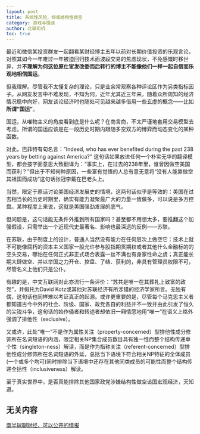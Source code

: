 ```yaml
---
layout: post
title: 系统性风险，抑或结构性做空
category: 游戏与怪谈
author: 北辕司机
toc: true
---
```


最近和微信某投资群友一起翻看某财经博主五年以前对长期价值投资的乐观言论，对照其如今一年难过一年被迫回归技术面波段交易的焦虑现状，不免感慨时移世异，并**不理解为何这位原仕宦发改委而后转行的博主不能像他们一样一起自信而乐观地相信国运**。

但我理解。尽管我不太懂复杂的理论，只是业余常观察各种评论区作为另类指标因子。从网友发言中不难发现，不知为何，近年尤其近三年来，随着众所周知的经济情况稳中向好，网友谈论经济时也随处可见越来越多借用一些玄虚的概念——比如**所谓“国运”**。

国运，从唯物主义的角度看到底是什么呢？在商言商，不太严谨地套用交易模型去考虑，所谓的国运应该是在一段历史时期内跟随多空双方的博弈而动态变化的某种函数。

对此，巴菲特有句名言："Indeed, who has ever benefited during the past 238 years by betting against America?" 这句话如果放进任何一个朴实无华的翻译模型，都会按字面意思大致翻译为：“事实上，在过去的238年里，谁曾因做空美国而获利？”但出于不知何种原因，一些富有觉悟的人总有意无意将“没有人能靠做空其祖国而成功”这句话张冠李戴在巴老头上。

​当然，限定于原话讨论美国经济发展史的情境，这两句话似乎是等效的：美国在过去相当长的历史时期里，确实有能力凝聚最广大的力量一致做多，可以说是多方控盘。某种程度上来说，这就是美国强劲发展的底气。

​但问题是，这句话能无条件外推到所有国家吗？甚至都不用想太多，要推翻这个加强假设，只需举出一个近现代史最著名、影响也最深远的反例——苏联。

在苏联，由于制度上的设计，普通人当然没有能力在任何层次上做空它：技术上就不可能像腐朽的资本主义国家一般允许参与股指期货期权或者其他什么金融标的的空头交易，哪怕在任何正式非正式场合表露一丝不满也有身家性命之虞；真正能长期大肆做空、并以举国之力开仓、控盘、了结、获利的，非具有管理员权限不可，尽管名义上他们只是公仆。

有趣的是，中文互联网对此亦流行一条评价：“苏共是唯一在其葬礼上致富的政党”，并假托为David Kotz或其他对苏联经济有所涉猎的经济学家所言。无独有偶，这句话也同样难以考证真正的起源。或许更重要的是，尽管每个马克思主义者都知道古今中外的社会、阶级、国家、政党各自的利益并不一致并由此引发了恒久的尖锐斗争，这句话的始作俑者和转述者却依旧一厢情愿地用“唯一”在语义上格外强调了排他性（exclusive）。

又或许，此处“唯一”不是作为属性关注（property-concerned）型排他性成分修饰所在名词短语的内涵，限定相关NP集合成员数目具有独一性而整个结构传递单个性（singleton-ness）解读，而是作为指称关注（referent-concerned）型排他性成分修饰所在名词短语的外延，总括当下语境下符合相关NP特征的全体成员(一个或多个均可)同时排除当下语境中还存在其他同类成员的可能性而整个结构传递全括性（inclusiveness）解读。

​至于真实世界中，是否真能排除其他国家政党涉嫌结构性做空该国宏观经济，天知道。
## 无关内容

[南半球聊财经，可以公开的情报](https://space.bilibili.com/517986781)